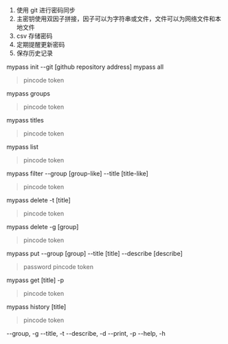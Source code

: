 1. 使用 git 进行密码同步
2. 主密钥使用双因子拼接，因子可以为字符串或文件，文件可以为网络文件和本地文件
3. csv 存储密码
4. 定期提醒更新密码
5. 保存历史记录


mypass init --git [github repository address]
mypass all
> pincode
> token

mypass groups
> pincode
> token

mypass titles
> pincode
> token

mypass list
> pincode
> token

mypass filter --group [group-like] --title [title-like]
> pincode
> token

mypass delete -t [title]
> pincode
> token

mypass delete -g [group]
> pincode
> token

mypass put --group [group] --title [title] --describe [describe]
> password
> pincode
> token

mypass get [title] -p
> pincode
> token

mypass history [title]
> pincode
> token

--group, -g
--title, -t
--describe, -d
--print, -p
--help, -h
